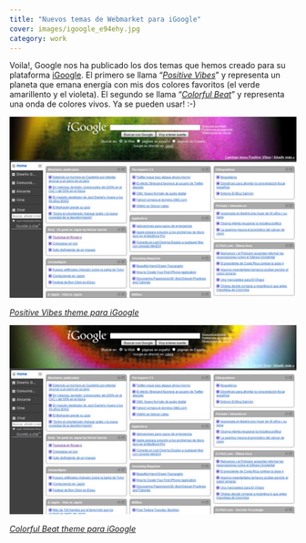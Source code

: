 ```yaml
---
title: "Nuevos temas de Webmarket para iGoogle"
cover: images/igoogle_e94ehy.jpg
category: work
---
```


Voila!, Google nos ha publicado los dos temas que hemos creado para su plataforma [iGoogle](http://es.wikipedia.org/wiki/IGoogle). El primero se llama “[*Positive Vibes*](http://www.google.es/ig/directory?hl=es&gl=es&type=themes&url=webmarketigoogle.googlecode.com/svn/trunk/theme2.xml)” y representa un planeta que emana energía con mis dos colores favoritos (el verde amarillento y el violeta). El segundo se llama “[*Colorful Beat*](http://www.google.es/ig/directory?hl=es&gl=es&type=themes&url=webmarketigoogle.googlecode.com/svn/trunk/theme.xml)” y representa una onda de colores vivos. Ya se pueden usar! :-)

[![igoogle1](./images/igoogle1_he21e8.jpg "igoogle1")](http://www.google.es/ig/directory?hl=es&gl=es&type=themes&url=webmarketigoogle.googlecode.com/svn/trunk/theme2.xml)

[*Positive Vibes theme para iGoogle*](http://www.google.es/ig/directory?hl=es&gl=es&type=themes&url=webmarketigoogle.googlecode.com/svn/trunk/theme2.xml)

[![igoogle2](./images/igoogle2_p07ijg.jpg "igoogle2")](http://www.google.es/ig/directory?hl=es&gl=es&type=themes&url=webmarketigoogle.googlecode.com/svn/trunk/theme.xml)

[*Colorful Beat theme para iGoogle*](http://www.google.es/ig/directory?hl=es&gl=es&type=themes&url=webmarketigoogle.googlecode.com/svn/trunk/theme.xml)
